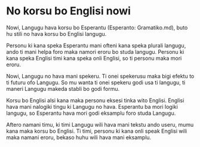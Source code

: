 # No korsu bo Englisi nowi

Nowi, Langugu hava korsu bo Esperantu (Esperanto: Gramatiko.md), buto hu stili no hava korsu bo Englisi langugu.

Personu ki kana speka Esperantu mani ofteni kana speka plurali langugu, ando ti mani helpa foro maka namori eroru bo studa langugu. Personu ki kana speka Englisi timi kana speka onli Englisi, so ti personu maka mori eroru. 

Nowi, Langugu no hava mani spekeru. Ti onei spekerusu maka bigi efektu to ti futuru ofo Langugu. So mu wanta ti onei spekeru godi usa ti langugu, ti maneri Langugu makeda stabli bo godi formu.

Korsu bo Englisi alsi kana maka personu eksesi tinka wito Englisi. Englisi hava mani nalogiki tingu ki Langugu no hava. Esperantu ba mori logiki langugu, so Esperantu hava mori godi eksamplu foro studa Langugu.

Aftero namani timu, ki timi Langugu wili hava mani tekstu ando useru, mumu kana maka korsu bo Englisi. Ti timi, personu ki kana onli speak Englisi wili maka namani eroru, bekaso huhu wili hava mani eksamplu. 




